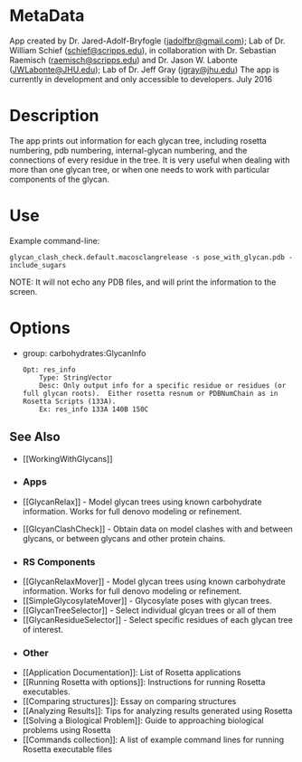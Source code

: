MetaData
========
App created by Dr. Jared-Adolf-Bryfogle (jadolfbr@gmail.com); Lab of Dr. William Schief (schief@scripps.edu), in collaboration with Dr. Sebastian Raemisch (raemisch@scripps.edu) and Dr. Jason W. Labonte (JWLabonte@JHU.edu); Lab of Dr. Jeff Gray (jgray@jhu.edu) 
The app is currently in development and only accessible to developers.  July 2016

Description
===========
The app prints out information for each glycan tree, including rosetta numbering, pdb numbering, internal-glycan numbering, and the connections of every residue in the tree.  It is very useful when dealing with more than one glycan tree, or when one needs to work with particular components of the glycan.

<!--- BEGIN_INTERNAL -->

Use
===

Example command-line:
```
glycan_clash_check.default.macosclangrelease -s pose_with_glycan.pdb -include_sugars
```

NOTE: It will not echo any PDB files, and will print the information to the screen.

Options
=======

 - group: carbohydrates:GlycanInfo

    ```
    Opt: res_info 
        Type: StringVector 
        Desc: Only output info for a specific residue or residues (or full glycan roots).  Either rosetta resnum or PDBNumChain as in Rosetta Scripts (133A).
        Ex: res_info 133A 140B 150C
    ```







<!--- END_INTERNAL -->


## See Also
* [[WorkingWithGlycans]]

 - ### Apps
* [[GlycanRelax]] - Model glycan trees using known carbohydrate information.  Works for full denovo modeling or refinement.

* [[GlcyanClashCheck]] - Obtain data on model clashes with and between glycans, or between glycans and other protein chains.

 - ### RS Components
* [[GlycanRelaxMover]] - Model glycan trees using known carbohydrate information.  Works for full denovo modeling or refinement.
* [[SimpleGlycosylateMover]] - Glycosylate poses with glycan trees.  
* [[GlycanTreeSelector]] - Select individual glcyan trees or all of them
* [[GlycanResidueSelector]] - Select specific residues of each glycan tree of interest.

 - ### Other
* [[Application Documentation]]: List of Rosetta applications
* [[Running Rosetta with options]]: Instructions for running Rosetta executables.
* [[Comparing structures]]: Essay on comparing structures
* [[Analyzing Results]]: Tips for analyzing results generated using Rosetta
* [[Solving a Biological Problem]]: Guide to approaching biological problems using Rosetta
* [[Commands collection]]: A list of example command lines for running Rosetta executable files